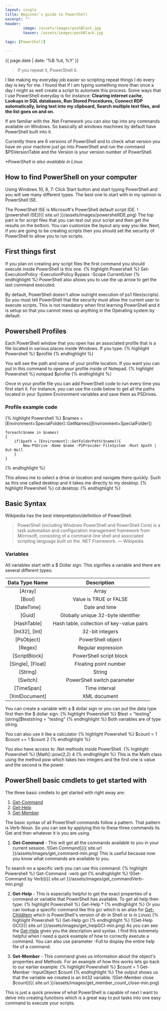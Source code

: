 ```yaml
---
layout: single
title: Beginner's guide to PowerShell
excerpt: ""
header: 
        image: /assets/images/poshBlack.jpg
        teaser: /assets/images/poshBlack.jpg

tags: [PowerShell]

---
```

{{ page.date | date: '%B %d, %Y' }}

> If you repeat it, PowerShell it.

I like making my everyday job easier so scripting repeat things I do every day is key for me. I found that if I am typing something more than once a day I might as well create a script to automate this process. 
Some ways that I use PowerShell everyday is for instance: 
__Clearing internet cache, Lookups in SQL databases, Run Stored Procedures, Connect RDP automatically, bring text into my clipboard, Search multiple text files, and the list goes on and on.__

If are familiar with the .Net Framework you can also tap into any commands available on Windows. So basically all windows machines by default have PowerShell built into it. 

Currently there are 6 versions of PowerShell and to check what version you have on your machine just go into PowerShell and run the command $PSVersionTable and the Version is your version number of PowerShell.

_*PowerShell is also available in Linux._

## How to find PowerShell on your computer

Using Windows 10, 8, 7: 
    Click Start button and start typing PowerShell and you will see many different types. The best one to start with in my opinion is PowerShell ISE.

The PowerShell ISE is Microsoft's PowerShell default script IDE. 
![powershell ISE]({{ site.url }}/assets/images/powershellIDE.png)
The top part is for script files that you can test out your script and then get the results on the bottom. You can customize the layout any way you like. 
Next, if you are going to be creating scripts then you should set the security of PowerShell to allow you to run scripts.

## First things first
If you plan on creating any script files the first command you should execute inside PowerShell is this one.
{% highlight Powershell %}
    Set-ExecutionPolicy -ExecutionPolicy Bypass -Scope CurrentUser
{% endhighlight %}
PowerShell also allows you to use the up arrow to get the last command executed.

By default, PowerShell doesn't allow outright execution of ps1 files(scripts). So you must tell PowerShell that the security must allow the current user to execute scripts.
This is not mandatory when first learning PowerShell and it is setup so that you cannot mess up anything in the Operating system by default.

## Powershell Profiles
Each PowerShell window that you open has an associated profile that is a file located in various places inside Windows.
If you type: 
{% highlight Powershell %}
    $profile
{% endhighlight %}

You will see the path and name of your profile location.
If you want you can put in this command to open your profile inside of Notepad.
{% highlight Powershell %}
    notepad $profile
{% endhighlight %}

Once in your profile file you can add PowerShell code to run every time you first start it. For instance, you can use the code below to get all the paths located in your System Environment variables and save them as PSDrives. 
### Profile example code
{% highlight Powershell %}
    $names = [Environment+SpecialFolder]::GetNames([Environment+SpecialFolder])

    foreach($name in $names)
    {
        if($path = [Environment]::GetFolderPath($name)){
            New-PSDrive -Name $name -PSProvider FileSystem -Root $path | Out-Null
        }
    }
{% endhighlight %}

This allows me to select a drive or location and navigate there quickly. Such as this one called desktop and it takes me directly to my desktop.
{% highlight Powershell %}
       cd desktop:
{% endhighlight %}

## Basic Syntax
Wikipedia has the best interpretation/definition of PowerShell.

> PowerShell (including Windows PowerShell and PowerShell Core) is a task automation and configuration management framework from Microsoft, consisting of a command-line shell and associated scripting language built on the .NET Framework.
&mdash; Wikipedia

### Variables
All variables start with a $ Dollar sign. This signifies a variable and there are several different types:

|Data Type Name|Description|
|:------------:|:---------:|
|[Array]       | Array     |
|[Bool]        | Value is TRUE or FALSE|
|[DateTime]    | Date and time|
|[Guid]        | Globally unique 32-byte identifier|
|[HashTable]|	Hash table, collection of key-value pairs|
|[Int32], [Int]| 32-bit integers|
|[PsObject]| PowerShell object|
|[Regex]| Regular expression|
|[ScriptBlock]|	PowerShell script block|
|[Single], [Float]|	Floating point number|
|[String]| String|
|[Switch]| PowerShell switch parameter|
|[TimeSpan]| Time interval|
|[XmlDocument]|	XML document|

You can create a variable with a $ dollar sign or you can put the data type first then the $ dollar sign.
{% highlight Powershell %}
       $test = "testing"
       [string]$teststring = "testing"
{% endhighlight %}
Both variables are of type string.

You can also use it like a calculator
{% highlight Powershell %}
       $count = 1
       $count += 1
       $count
       2
{% endhighlight %}

You also have access to .Net methods inside PowerShell.
{% highlight Powershell %}
       [Math]::pow(2,2)
       4
{% endhighlight %}
This is the Math class using the method pow which takes two integers and the first one is value and the second is the power.

## PowerShell basic cmdlets to get started with

The three basic cmdlets to get started with right away are:

1. [Get-Command](http://ss64.com/ps/get-command.html)
2. [Get-Help](http://ss64.com/ps/get-help.html)
3. [Get-Member](http://ss64.com/ps/get-member.html)

The basic syntax of all PowerShell commands follow a pattern. That pattern is Verb-Noun. So you can see by applying this to these three commands its Get and then whatever it is you are using.

1. __Get-Command__ - This will get all the commands available to you in your current session.
![Get-Command]({{ site.url }}/assets/images/get_command-min.png)
This is useful because now you know what commands are available to you.

To search on a specific verb you can use this command:
{% highlight Powershell %}
       Get-Command -verb get
{% endhighlight %}
![Get-Command by Verb]({{ site.url }}/assets/images/get_commandVerb-min.png)

2. __Get-Help__ - This is especially helpful to get the exact properties of a command or variable that PowerShell has available.
To get all help then type: 
{% highlight Powershell %}
       Get-Help *
{% endhighlight %}
Or you can lookup a specific command like this gci which is an alias for [Get-ChildItem](http://ss64.com/ps/get-childitem.html) which is PowerShell's version of dir in Shell or ls in Linux)
{% highlight Powershell %}
       Get-Help gci
{% endhighlight %}
![Get-Help GCI]({{ site.url }}/assets/images/get_helpGCI-min.png)
As you can see the [Get-Help](http://ss64.com/ps/get-help.html) gives you the description and syntax. I find this extremely helpful when I need a quick example of how to correctly execute a command. You can also use parameter -Full to display the entire help file of a command.

3. __Get-Member__ - This command gives us information about the object's properties and Methods.
For an example of how this works lets go back to our earlier example:
{% highlight Powershell %}
    $count = 1
    Get-Member -InputObject $count
{% endhighlight %}
The output shows us that the variable we created is an Int32 variable.
![Get-Member close $count]({{ site.url }}/assets/images/get_member_count_close-min.png)

This is just a quick preview of what PowerShell is capable of next I want to delve into creating functions which is a great way to put tasks into one easy command to execute your scripts.
